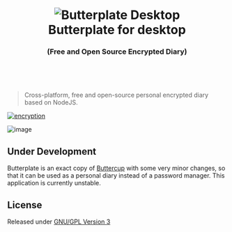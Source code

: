 <h1 align="center">
  <br/>
  <img src="https://user-images.githubusercontent.com/23455413/32366991-83e753be-c0a6-11e7-806b-9e2226997b09.png" alt="Butterplate Desktop">
  <br>
  Butterplate for desktop
</h1>
 <h3 align="center"> (Free and Open Source Encrypted Diary)</h3>
  <br/>
  <br/>
  <br/>


> Cross-platform, free and open-source personal encrypted diary based on NodeJS.

 [![encryption](https://img.shields.io/badge/Encryption-AES%20256%20CBC-red.svg)](https://tools.ietf.org/html/rfc3602)

![image](https://user-images.githubusercontent.com/23455413/32367348-d0cd0538-c0a7-11e7-83e0-35b035576945.png)

## Under Development

Butterplate is an exact copy of [Buttercup](https://buttercup.pw) with some very minor changes, so that it can be used as a personal diary instead of a password manager.
This application is currently unstable.

## License

Released under [GNU/GPL Version 3](LICENSE)
